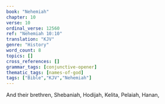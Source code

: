 ```yaml
---
book: "Nehemiah"
chapter: 10
verse: 10
ordinal_verse: 12560
ref: "Nehemiah 10:10"
translation: "KJV"
genre: "History"
word_count: 8
topics: []
cross_references: []
grammar_tags: [conjunctive-opener]
thematic_tags: [names-of-god]
tags: ["Bible","KJV","Nehemiah"]
---
```

And their brethren, Shebaniah, Hodijah, Kelita, Pelaiah, Hanan,
